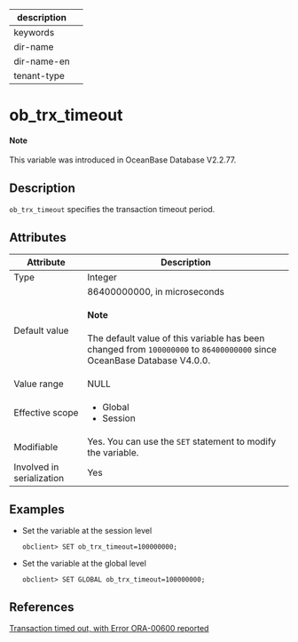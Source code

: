 | description ||
|---|---|
| keywords ||
| dir-name ||
| dir-name-en ||
| tenant-type ||

# ob_trx_timeout

<main id="notice" type='explain'>
  <h4>Note</h4>
  <p>This variable was introduced in OceanBase Database V2.2.77. </p>
</main>

## Description

`ob_trx_timeout` specifies the transaction timeout period.

## Attributes

| **Attribute** | **Description** |
|----------|----------|
| Type | Integer |
| Default value | 86400000000, in microseconds   <main id="notice" type='explain'><h4>Note</h4><p>The default value of this variable has been changed from `100000000` to `86400000000` since OceanBase Database V4.0.0. </p></main> |
| Value range | NULL |
| Effective scope | <ul><li>Global  </li><li>Session </li></ul> |
| Modifiable | Yes. You can use the `SET` statement to modify the variable.  |
| Involved in serialization | Yes |

## Examples

* Set the variable at the session level

   ```shell
   obclient> SET ob_trx_timeout=100000000;
   ```

* Set the variable at the global level

   ```shell
   obclient> SET GLOBAL ob_trx_timeout=100000000;
   ```

## References

[Transaction timed out, with Error ORA-00600 reported](../../../../300.develop/200.application-development-of-oracle-mode/700.application-error-handling-specification-and-common-error-solutions-of-oracle-mode/200.common-errors-and-solutions-of-oracle-mode/300.transaction-timeout-with-error-code-ora-00600-of-oracle-mode.md)
